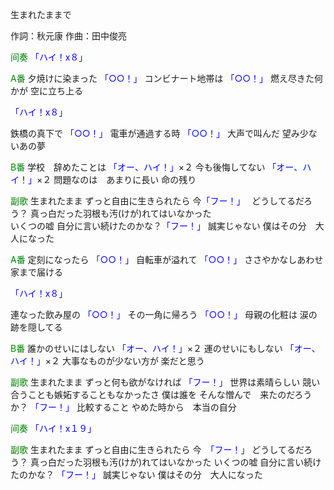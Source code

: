 生まれたままで

作詞：秋元康
作曲：田中俊亮

<font color=green>间奏</font>
<font color=blue>「ハイ！x８」</font> 

<font color=green>A番</font>
夕焼けに染まった <font color=blue>「○○！」</font> 
コンビナート地帯は <font color=blue>「○○！」</font> 
燃え尽きた何かが
空に立ち上る 

<font color=blue>「ハイ！x８」</font> 

鉄橋の真下で <font color=blue>「○○！」</font> 
電車が通過する時 <font color=blue>「○○！」</font> 
大声で叫んだ
望み少ないあの夢

<font color=green>B番</font>
学校　辞めたことは <font color=blue>「オー、ハイ！」</font>×２ 
今も後悔してない <font color=blue>「オー、ハイ！」</font>×２ 
問題なのは　あまりに長い
命の残り

<font color=green>副歌</font>
生まれたまま
ずっと自由に生きられたら 
今<font color=blue>「フー！」</font>　
どうしてるだろう？
真っ白だった羽根も汚(けが)れてはいなかった  
いくつの嘘
自分に言い続けたのかな？<font color=blue>「フー！」</font>
誠実じゃない
僕はその分　大人になった

<font color=green>A番</font>
定刻になったら <font color=blue>「○○！」</font> 
自転車が溢れて <font color=blue>「○○！」</font> 
ささやかなしあわせ
家まで届ける

<font color=blue>「ハイ！x８」</font>

連なった飲み屋の <font color=blue>「○○！」</font> 
その一角に帰ろう <font color=blue>「○○！」</font> 
母親の化粧は
涙の跡を隠してる

<font color=green>B番</font>
誰かのせいにはしない <font color=blue>「オー、ハイ！」</font>×２ 
運のせいにもしない <font color=blue>「オー、ハイ！」</font>×２ 
大事なものが少ない方が
楽だと思う

<font color=green>副歌</font>
生まれたまま
ずっと何も欲がなければ <font color=blue>「フー！」</font> 
世界は素晴らしい
競い合うことも嫉妬することもなかったさ
僕は誰を
そんな憎んで　来たのだろうか？ <font color=blue>「フー！」</font> 
比較すること
やめた時から　本当の自分

<font color=green>间奏</font>
<font color=blue>「ハイ！x１９」</font> 

<font color=green>副歌</font>
生まれたまま
ずっと自由に生きられたら
今　<font color=blue>「フー！」</font> 
どうしてるだろう？
真っ白だった羽根も汚(けが)れてはいなかった
いくつの嘘
自分に言い続けたのかな？ <font color=blue>「フー！」</font> 
誠実じゃない
僕はその分　大人になった
